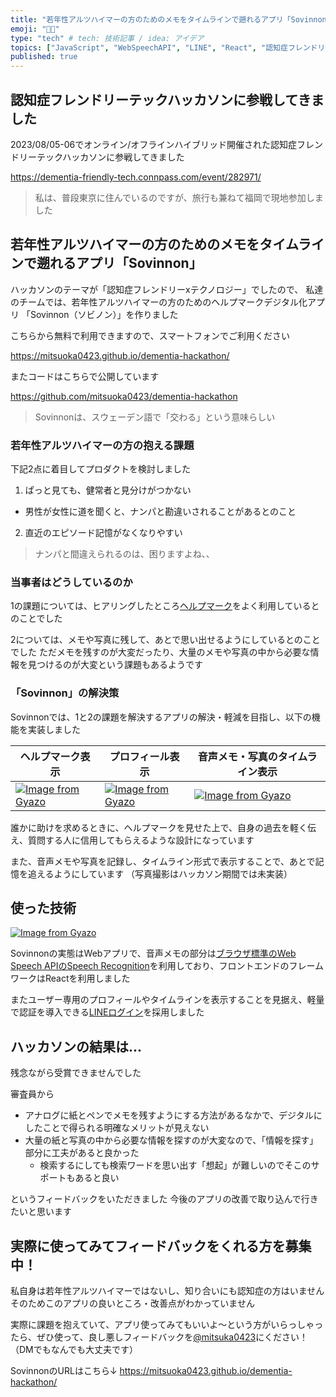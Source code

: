 ```yaml
---
title: "若年性アルツハイマーの方のためのメモをタイムラインで遡れるアプリ「Sovinnon」を作った"
emoji: "👨‍💻"
type: "tech" # tech: 技術記事 / idea: アイデア
topics: ["JavaScript", "WebSpeechAPI", "LINE", "React", "認知症フレンドリーテック"]
published: true
---
```


## 認知症フレンドリーテックハッカソンに参戦してきました

2023/08/05-06でオンライン/オフラインハイブリッド開催された認知症フレンドリーテックハッカソンに参戦してきました

https://dementia-friendly-tech.connpass.com/event/282971/

> 私は、普段東京に住んでいるのですが、旅行も兼ねて福岡で現地参加しました

## 若年性アルツハイマーの方のためのメモをタイムラインで遡れるアプリ「Sovinnon」

ハッカソンのテーマが「認知症フレンドリーxテクノロジー」でしたので、
私達のチームでは、若年性アルツハイマーの方のためのヘルプマークデジタル化アプリ
「Sovinnon（ソビノン）」を作りました

こちらから無料で利用できますので、スマートフォンでご利用ください

https://mitsuoka0423.github.io/dementia-hackathon/

またコードはこちらで公開しています

https://github.com/mitsuoka0423/dementia-hackathon

> Sovinnonは、スウェーデン語で「交わる」という意味らしい

### 若年性アルツハイマーの方の抱える課題

下記2点に着目してプロダクトを検討しました

1. ぱっと見ても、健常者と見分けがつかない
  - 男性が女性に道を聞くと、ナンパと勘違いされることがあるとのこと
2. 直近のエピソード記憶がなくなりやすい

> ナンパと間違えられるのは、困りますよね、、

### 当事者はどうしているのか

1の課題については、ヒアリングしたところ[ヘルプマーク](https://www.fukushi.metro.tokyo.lg.jp/shougai/shougai_shisaku/helpmark.html)をよく利用しているとのことでした

2については、メモや写真に残して、あとで思い出せるようにしているとのことでした
ただメモを残すのが大変だったり、大量のメモや写真の中から必要な情報を見つけるのが大変という課題もあるようです

### 「Sovinnon」の解決策

Sovinnonでは、1と2の課題を解決するアプリの解決・軽減を目指し、以下の機能を実装しました

| ヘルプマーク表示 | プロフィール表示 | 音声メモ・写真のタイムライン表示 |
| -- | -- | -- | 
| [![Image from Gyazo](https://i.gyazo.com/96fd30ae7ec78729c77b423b10d9e343.png)](https://gyazo.com/96fd30ae7ec78729c77b423b10d9e343) | [![Image from Gyazo](https://i.gyazo.com/bc5077d9d52e8f08ef3e7d0d6a5e8642.png)](https://gyazo.com/bc5077d9d52e8f08ef3e7d0d6a5e8642) | [![Image from Gyazo](https://i.gyazo.com/1120ea63d4212b62ba6bba993b226f20.png)](https://gyazo.com/1120ea63d4212b62ba6bba993b226f20) |

誰かに助けを求めるときに、ヘルプマークを見せた上で、自身の過去を軽く伝え、質問する人に信用してもらえるような設計になっています

また、音声メモや写真を記録し、タイムライン形式で表示することで、あとで記憶を追えるようにしています
（写真撮影はハッカソン期間では未実装）

## 使った技術

[![Image from Gyazo](https://i.gyazo.com/20ce4af48fb1b64c6840e571a45b7c95.png)](https://gyazo.com/20ce4af48fb1b64c6840e571a45b7c95)

Sovinnonの実態はWebアプリで、音声メモの部分は[ブラウザ標準のWeb Speech APIのSpeech Recognition](https://developer.mozilla.org/ja/docs/Web/API/Web_Speech_API)を利用しており、フロントエンドのフレームワークはReactを利用しました

またユーザー専用のプロフィールやタイムラインを表示することを見据え、軽量で認証を導入できる[LINEログイン](https://developers.line.biz/ja/services/line-login/)を採用しました

## ハッカソンの結果は...

残念ながら受賞できませんでした

審査員から

- アナログに紙とペンでメモを残すようにする方法があるなかで、デジタルにしたことで得られる明確なメリットが見えない
- 大量の紙と写真の中から必要な情報を探すのが大変なので、「情報を探す」部分に工夫があると良かった
  - 検索するにしても検索ワードを思い出す「想起」が難しいのでそこのサポートもあると良い

というフィードバックをいただきました
今後のアプリの改善で取り込んで行きたいと思います

## 実際に使ってみてフィードバックをくれる方を募集中！

私自身は若年性アルツハイマーではないし、知り合いにも認知症の方はいません
そのためこのアプリの良いところ・改善点がわかっていません

実際に課題を抱えていて、アプリ使ってみてもいいよ〜という方がいらっしゃったら、ぜひ使って、良し悪しフィードバックを[@mitsuka0423](https://twitter.com/mitsuoka0423)にください！
（DMでもなんでも大丈夫です）

SovinnonのURLはこちら↓
https://mitsuoka0423.github.io/dementia-hackathon/


